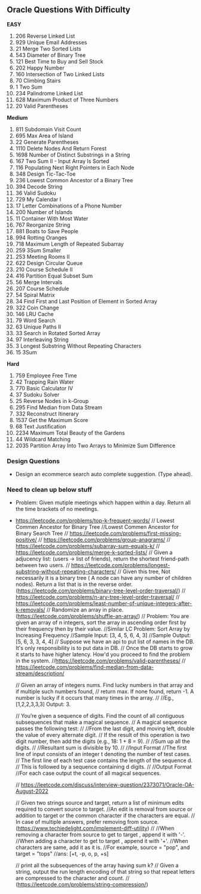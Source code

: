 ## Oracle Questions With Difficulty

**EASY**

1. 206 Reverse Linked List
2. 929 Unique Email Addresses
3. 21 Merge Two Sorted Lists
4. 543 Diameter of Binary Tree
5. 121 Best Time to Buy and Sell Stock
6. 202 Happy Number
7. 160 Intersection of Two Linked Lists
8. 70 Climbing Stairs
9. 1 Two Sum
10. 234 Palindrome Linked List
11. 628 Maximum Product of Three Numbers
12. 20 Valid Parentheses

**Medium**

1. 811 Subdomain Visit Count
2. 695 Max Area of Island
3. 22 Generate Parentheses
4. 1110 Delete Nodes And Return Forest
5. 1698 Number of Distinct Substrings in a String
6. 167 Two Sum II - Input Array Is Sorted
7. 116 Populating Next Right Pointers in Each Node
8. 348 Design Tic-Tac-Toe
9. 236 Lowest Common Ancestor of a Binary Tree
10. 394 Decode String
11. 36 Valid Sudoku
12. 729 My Calendar I
13. 17 Letter Combinations of a Phone Number
14. 200 Number of Islands
15. 11 Container With Most Water
16. 767 Reorganize String
17. 881 Boats to Save People
18. 994 Rotting Oranges
19. 718 Maximum Length of Repeated Subarray
20. 259 3Sum Smaller
21. 253 Meeting Rooms II
22. 622 Design Circular Queue
23. 210 Course Schedule II
24. 416 Partition Equal Subset Sum
25. 56 Merge Intervals
26. 207 Course Schedule
27. 54 Spiral Matrix
28. 34 Find First and Last Position of Element in Sorted Array
29. 322 Coin Change
30. 146 LRU Cache
31. 79 Word Search
32. 63 Unique Paths II
33. 33 Search in Rotated Sorted Array 
34. 97 Interleaving String
35. 3 Longest Substring Without Repeating Characters
36. 15 3Sum

**Hard**

1. 759 Employee Free Time 
2. 42 Trapping Rain Water 
3. 770 Basic Calculator IV 
4. 37 Sudoku Solver
5. 25 Reverse Nodes in k-Group
6. 295 Find Median from Data Stream
7. 332 Reconstruct Itinerary
8. 1537 Get the Maximum Score
9. 68 Text Justification
10. 2234 Maximum Total Beauty of the Gardens
11. 44 Wildcard Matching
12. 2035 Partition Array Into Two Arrays to Minimize Sum Difference

### Design Questions
- Design an ecommerce search auto complete suggestion. (Type ahead).

### Need to clean up below stuff 

- Problem: Given mutiple meetings which happen within a day. Return all the time brackets of no meetings.
- https://leetcode.com/problems/top-k-frequent-words/
// Lowest Commen Ancestor for Binary Tree
//Lowest Commen Ancestor for Binary Search Tree
// https://leetcode.com/problems/first-missing-positive/
// https://leetcode.com/problems/group-anagrams/
// https://leetcode.com/problems/subarray-sum-equals-k/
// https://leetcode.com/problems/merge-k-sorted-lists/
// Given a adjucency list: (users -> list of friends), return the shortest friend-path between two users.
// https://leetcode.com/problems/longest-substring-without-repeating-characters/
// Given this tree, Not necessarily it is a binary tree ( A node can have any number of children nodes). Return a list that is in the reverse order. (https://leetcode.com/problems/binary-tree-level-order-traversal/)
// https://leetcode.com/problems/n-ary-tree-level-order-traversal/
// https://leetcode.com/problems/least-number-of-unique-integers-after-k-removals/
// Randomize an array in place. (https://leetcode.com/problems/shuffle-an-array/)
// Problem: You are given an array of n integers, sort the array in ascending order first by their frequency then by their value.
//Similar LC Problem: Sort Array by Increasing Frequency
//Sample Input: [3, 4, 5, 6, 4, 3]
//Sample Output: [5, 6, 3, 3, 4, 4]
// Suppose we have an api to put list of names in the DB. It's only responsibility is to put data in DB.
// Once the DB starts to grow it starts to have higher latency. How'd you proceed to find the problem in the system.
//https://leetcode.com/problems/valid-parentheses/
// https://leetcode.com/problems/find-median-from-data-stream/description/

    // Given an array of integers nums. Find lucky numbers in that array and if multiple such numbers found,
    // return max. If none found, return -1. A number is lucky if it occurs that many times in the array.
    //
    //Eg., [1,2,2,3,3,3] Output: 3.

    // You’re given a sequence of digits. Find the count of all contiguous subsequences that make a magical sequence.
    // A magical sequence passes the following test:
    //
    //From the last digit, and moving left, double the value of every alternate digit.
    // If the result of this operation is two digit number, then add the digits (e.g., 18: 1 + 8 = 9).
    //
    //Sum up all the digits.
    //
    //Resultant sum is divisible by 10.
    //
    //Input Format
    //The first line of input consists of an integer t denoting the number of test cases.
    // The first line of each test case contains the length of the sequence d.
    // This is followed by a sequence containing d digits.
    //
    //Output Format
    //For each case output the count of all magical sequences.

    // https://leetcode.com/discuss/interview-question/2373071/Oracle-OA-August-2022

    // Given two strings source and target, return a list of minimum edits required to convert source to target.
    //An edit is removal from source or addition to target or the common character if the characters are equal.
    // In case of multiple answers, prefer removing from source. (https://www.techiedelight.com/implement-diff-utility)
    //
    //When removing a character from source to get to target , append it with '-'.
    //When adding a character to get to target , append it with '+'.
    //When characters are same, add it as it is.
    //For example, source = "pop", and target = "tops"
    //ans: [+t, -p, o, p, +s]

    // print all the subsequences of the array having sum k?
    // Given a string, output the run length encoding of that string so that repeat letters are compressed to the character and count.
    // (https://leetcode.com/problems/string-compression/)
    